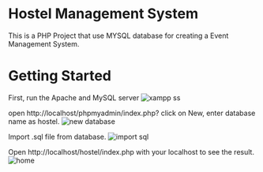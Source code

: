 # Hostel Management System
This is a PHP Project that use MYSQL database for creating a Event Management System.

# Getting Started
First, run the Apache and MySQL server
![xampp ss](https://user-images.githubusercontent.com/91686147/177033844-3e58c791-47eb-4a05-86b9-67abb16bca3e.PNG)

open http://localhost/phpmyadmin/index.php? click on New, enter database name as hostel.
![new database](https://user-images.githubusercontent.com/91686147/177033840-91f1fde4-6b6e-44d0-a0ea-edc6b7978bbd.PNG)

Import .sql file from database.
![import sql](https://user-images.githubusercontent.com/91686147/177033916-ed77d710-9527-4c65-8b58-7868cfb87fb1.PNG)

Open http://localhost/hostel/index.php with your localhost to see the result.
![home](https://user-images.githubusercontent.com/91686147/177033954-68f05bcd-d4d9-4667-8f8b-d6d2883e53c8.PNG)








